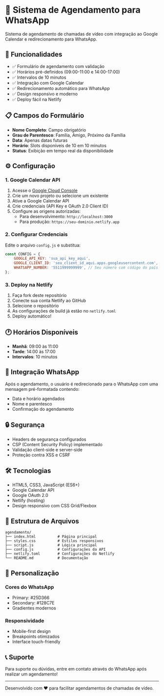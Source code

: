 # 📱 Sistema de Agendamento para WhatsApp

Sistema de agendamento de chamadas de vídeo com integração ao Google Calendar e redirecionamento para WhatsApp.

## 🚀 Funcionalidades

- ✅ Formulário de agendamento com validação
- ✅ Horários pré-definidos (09:00-11:00 e 14:00-17:00)
- ✅ Intervalos de 10 minutos
- ✅ Integração com Google Calendar
- ✅ Redirecionamento automático para WhatsApp
- ✅ Design responsivo e moderno
- ✅ Deploy fácil na Netlify

## 📋 Campos do Formulário

- **Nome Completo**: Campo obrigatório
- **Grau de Parentesco**: Família, Amigo, Próximo da Família
- **Data**: Apenas datas futuras
- **Horário**: Slots disponíveis de 10 em 10 minutos
- **Status**: Exibição em tempo real da disponibilidade

## ⚙️ Configuração

### 1. Google Calendar API

1. Acesse o [Google Cloud Console](https://console.cloud.google.com/)
2. Crie um novo projeto ou selecione um existente
3. Ative a Google Calendar API
4. Crie credenciais (API Key e OAuth 2.0 Client ID)
5. Configure as origens autorizadas:
   - Para desenvolvimento: `http://localhost:3000`
   - Para produção: `https://seu-dominio.netlify.app`

### 2. Configurar Credenciais

Edite o arquivo `config.js` e substitua:

```javascript
const CONFIG = {
    GOOGLE_API_KEY: 'sua_api_key_aqui',
    GOOGLE_CLIENT_ID: 'seu_client_id_aqui.apps.googleusercontent.com',
    WHATSAPP_NUMBER: '5511999999999', // Seu número com código do país
};
```

### 3. Deploy na Netlify

1. Faça fork deste repositório
2. Conecte sua conta Netlify ao GitHub
3. Selecione o repositório
4. As configurações de build já estão no `netlify.toml`
5. Deploy automático!

## 🕐 Horários Disponíveis

- **Manhã**: 09:00 às 11:00
- **Tarde**: 14:00 às 17:00
- **Intervalos**: 10 minutos

## 📱 Integração WhatsApp

Após o agendamento, o usuário é redirecionado para o WhatsApp com uma mensagem pré-formatada contendo:
- Data e horário agendados
- Nome e parentesco
- Confirmação do agendamento

## 🔒 Segurança

- Headers de segurança configurados
- CSP (Content Security Policy) implementado
- Validação client-side e server-side
- Proteção contra XSS e CSRF

## 🛠️ Tecnologias

- HTML5, CSS3, JavaScript (ES6+)
- Google Calendar API
- Google OAuth 2.0
- Netlify (hosting)
- Design responsivo com CSS Grid/Flexbox

## 📄 Estrutura de Arquivos

```
agendamento/
├── index.html          # Página principal
├── styles.css          # Estilos responsivos
├── script.js           # Lógica principal
├── config.js           # Configurações da API
├── netlify.toml        # Configurações do Netlify
└── README.md           # Documentação
```

## 🎨 Personalização

### Cores do WhatsApp
- Primary: #25D366
- Secondary: #128C7E
- Gradientes modernos

### Responsividade
- Mobile-first design
- Breakpoints otimizados
- Interface touch-friendly

## 📞 Suporte

Para suporte ou dúvidas, entre em contato através do WhatsApp após realizar um agendamento!

---

Desenvolvido com ❤️ para facilitar agendamentos de chamadas de vídeo.
